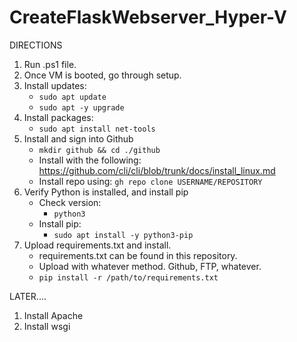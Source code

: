 # CreateFlaskWebserver_Hyper-V
 
DIRECTIONS
1. Run .ps1 file.
2. Once VM is booted, go through setup.
3. Install updates:
   - ```sudo apt update```
   - ```sudo apt -y upgrade```
4. Install packages:
   - ```sudo apt install net-tools```
5. Install and sign into Github
   - ```mkdir github && cd ./github```
   - Install with the following:  https://github.com/cli/cli/blob/trunk/docs/install_linux.md
   - Install repo using:  ```gh repo clone USERNAME/REPOSITORY```
6. Verify Python is installed, and install pip
   - Check version:
     - ```python3```
   - Install pip:
     - ```sudo apt install -y python3-pip```
7. Upload requirements.txt and install.
   - requirements.txt can be found in this repository.
   - Upload with whatever method. Github, FTP, whatever.
   - ```pip install -r /path/to/requirements.txt```


LATER....
1. Install Apache
2. Install wsgi